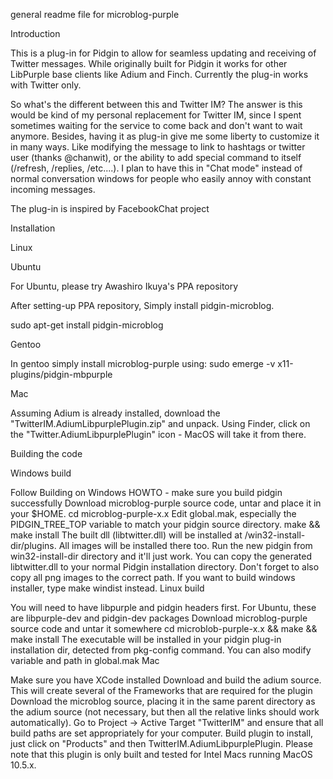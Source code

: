 general readme file for microblog-purple

Introduction

This is a plug-in for Pidgin to allow for seamless updating and receiving of Twitter messages. While originally built for Pidgin it works for other LibPurple base clients like Adium and Finch. Currently the plug-in works with Twitter only.

So what's the different between this and Twitter IM? The answer is this would be kind of my personal replacement for Twitter IM, since I spent sometimes waiting for the service to come back and don't want to wait anymore. Besides, having it as plug-in give me some liberty to customize it in many ways. Like modifying the message to link to hashtags or twitter user (thanks @chanwit), or the ability to add special command to itself (/refresh, /replies, /etc....). I plan to have this in "Chat mode" instead of normal conversation windows for people who easily annoy with constant incoming messages.

The plug-in is inspired by FacebookChat project

Installation

Linux

Ubuntu

For Ubuntu, please try Awashiro Ikuya's PPA repository

After setting-up PPA repository, Simply install pidgin-microblog.

sudo apt-get install pidgin-microblog

Gentoo

In gentoo simply install microblog-purple using: sudo emerge -v x11-plugins/pidgin-mbpurple

Mac

Assuming Adium is already installed, download the "TwitterIM.AdiumLibpurplePlugin.zip" and unpack. Using Finder, click on the "Twitter.AdiumLibpurplePlugin" icon - MacOS will take it from there.

Building the code

Windows build

Follow Building on Windows HOWTO - make sure you build pidgin successfully
Download microblog-purple source code, untar and place it in your $HOME.
cd microblog-purple-x.x
Edit global.mak, especially the PIDGIN_TREE_TOP variable to match your pidgin source directory.
make && make install
The built dll (libtwitter.dll) will be installed at /win32-install-dir/plugins. All images will be installed there too. Run the new pidgin from win32-install-dir directory and it'll just work. You can copy the generated libtwitter.dll to your normal Pidgin installation directory. Don't forget to also copy all png images to the correct path.
If you want to build windows installer, type make windist instead.
Linux build

You will need to have libpurple and pidgin headers first. For Ubuntu, these are libpurple-dev and pidgin-dev packages
Download microblog-purple source code and untar it somewhere
cd microblob-purple-x.x && make && make install
The executable will be installed in your pidgin plug-in installation dir, detected from pkg-config command. You can also modify variable and path in global.mak
Mac

Make sure you have XCode installed
Download and build the adium source. This will create several of the Frameworks that are required for the plugin
Download the microblog source, placing it in the same parent directory as the adium source (not necessary, but then all the relative links should work automatically).
Go to Project -> Active Target "TwitterIM" and ensure that all build paths are set appropriately for your computer.
Build plugin
to install, just click on "Products" and then TwitterIM.AdiumLibpurplePlugin.
Please note that this plugin is only built and tested for Intel Macs running MacOS 10.5.x.
